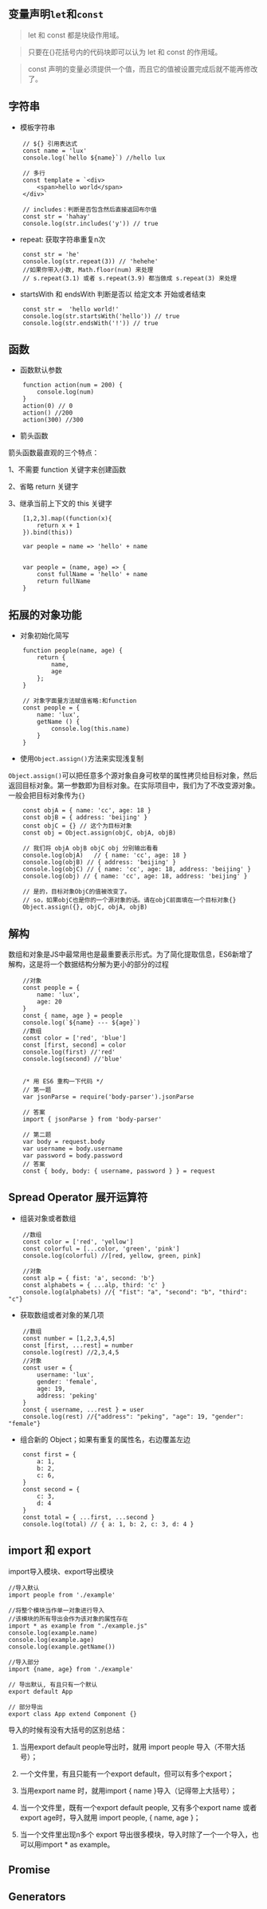 
## 变量声明`let`和`const`

> let 和 const 都是块级作用域。

> 只要在{}花括号内的代码块即可以认为 let 和 const 的作用域。

> const 声明的变量必须提供一个值，而且它的值被设置完成后就不能再修改了。

## 字符串
- 模板字符串

```
	// ${} 引用表达式
	const name = 'lux'
	console.log(`hello ${name}`) //hello lux

	// 多行
    const template = `<div>
        <span>hello world</span>
    </div>`

    // includes：判断是否包含然后直接返回布尔值
    const str = 'hahay'
    console.log(str.includes('y')) // true
```
- repeat: 获取字符串重复n次

```
    const str = 'he'
    console.log(str.repeat(3)) // 'hehehe'
    //如果你带入小数, Math.floor(num) 来处理
    // s.repeat(3.1) 或者 s.repeat(3.9) 都当做成 s.repeat(3) 来处理
```

- startsWith 和 endsWith 判断是否以 给定文本 开始或者结束

```
    const str =  'hello world!'
    console.log(str.startsWith('hello')) // true
    console.log(str.endsWith('!')) // true
```

## 函数
- 函数默认参数

```
    function action(num = 200) {
        console.log(num)
    }
    action(0) // 0
    action() //200
    action(300) //300
```

- 箭头函数

箭头函数最直观的三个特点：

1、不需要 function 关键字来创建函数

2、省略 return 关键字

3、继承当前上下文的 this 关键字

```
    [1,2,3].map((function(x){
        return x + 1
    }).bind(this))

    var people = name => 'hello' + name


    var people = (name, age) => {
        const fullName = 'hello' + name
        return fullName
    } 
```

## 拓展的对象功能

- 对象初始化简写

```
    function people(name, age) {
        return {
            name,
            age
        };
    }

	// 对象字面量方法赋值省略:和function
    const people = {
        name: 'lux',
        getName () {
            console.log(this.name)
        }
    }
```

- 使用`Object.assign()`方法来实现浅复制

`Object.assign()`可以把任意多个源对象自身可枚举的属性拷贝给目标对象，然后返回目标对象。第一参数即为目标对象。在实际项目中，我们为了不改变源对象。一般会把目标对象传为`{}`

```
    const objA = { name: 'cc', age: 18 }
    const objB = { address: 'beijing' }
    const objC = {} // 这个为目标对象
    const obj = Object.assign(objC, objA, objB)

    // 我们将 objA objB objC obj 分别输出看看
    console.log(objA)   // { name: 'cc', age: 18 }
    console.log(objB) // { address: 'beijing' }
    console.log(objC) // { name: 'cc', age: 18, address: 'beijing' }
    console.log(obj) // { name: 'cc', age: 18, address: 'beijing' }

    // 是的，目标对象ObjC的值被改变了。
    // so，如果objC也是你的一个源对象的话。请在objC前面填在一个目标对象{}
    Object.assign({}, objC, objA, objB)
```

## 解构

数组和对象是JS中最常用也是最重要表示形式。为了简化提取信息，ES6新增了解构，这是将一个数据结构分解为更小的部分的过程

```
    //对象
    const people = {
        name: 'lux',
        age: 20
    }
    const { name, age } = people
    console.log(`${name} --- ${age}`)
    //数组
    const color = ['red', 'blue']
    const [first, second] = color
    console.log(first) //'red'
    console.log(second) //'blue'


    /* 用 ES6 重构一下代码 */
    // 第一题
    var jsonParse = require('body-parser').jsonParse

    // 答案
    import { jsonParse } from 'body-parser'

    // 第二题
    var body = request.body
    var username = body.username
    var password = body.password
    // 答案
    const { body, body: { username, password } } = request
```

## Spread Operator 展开运算符

- 组装对象或者数组

```
    //数组
    const color = ['red', 'yellow']
    const colorful = [...color, 'green', 'pink']
    console.log(colorful) //[red, yellow, green, pink]
    
    //对象
    const alp = { fist: 'a', second: 'b'}
    const alphabets = { ...alp, third: 'c' }
    console.log(alphabets) //{ "fist": "a", "second": "b", "third": "c"}
```

- 获取数组或者对象的某几项

```
    //数组
    const number = [1,2,3,4,5]
    const [first, ...rest] = number
    console.log(rest) //2,3,4,5
    //对象
    const user = {
        username: 'lux',
        gender: 'female',
        age: 19,
        address: 'peking'
    }
    const { username, ...rest } = user
    console.log(rest) //{"address": "peking", "age": 19, "gender": "female"}
```

- 组合新的 Object；如果有重复的属性名，右边覆盖左边

```
    const first = {
        a: 1,
        b: 2,
        c: 6,
    }
    const second = {
        c: 3,
        d: 4
    }
    const total = { ...first, ...second }
    console.log(total) // { a: 1, b: 2, c: 3, d: 4 }
```

## import 和 export

import导入模块、export导出模块

```
//导入默认
import people from './example'

//将整个模块当作单一对象进行导入
//该模块的所有导出会作为该对象的属性存在
import * as example from "./example.js"
console.log(example.name)
console.log(example.age)
console.log(example.getName())

//导入部分
import {name, age} from './example'

// 导出默认, 有且只有一个默认
export default App

// 部分导出
export class App extend Component {}
```

导入的时候有没有大括号的区别总结：

1. 当用export default people导出时，就用 import people 导入（不带大括号）；

2. 一个文件里，有且只能有一个export default，但可以有多个export；

3. 当用export name 时，就用import { name }导入（记得带上大括号）；

4. 当一个文件里，既有一个export default people, 又有多个export name 或者 export age时，导入就用 import people, { name, age }；

5. 当一个文件里出现n多个 export 导出很多模块，导入时除了一个一个导入，也可以用import * as example。

## Promise

## Generators